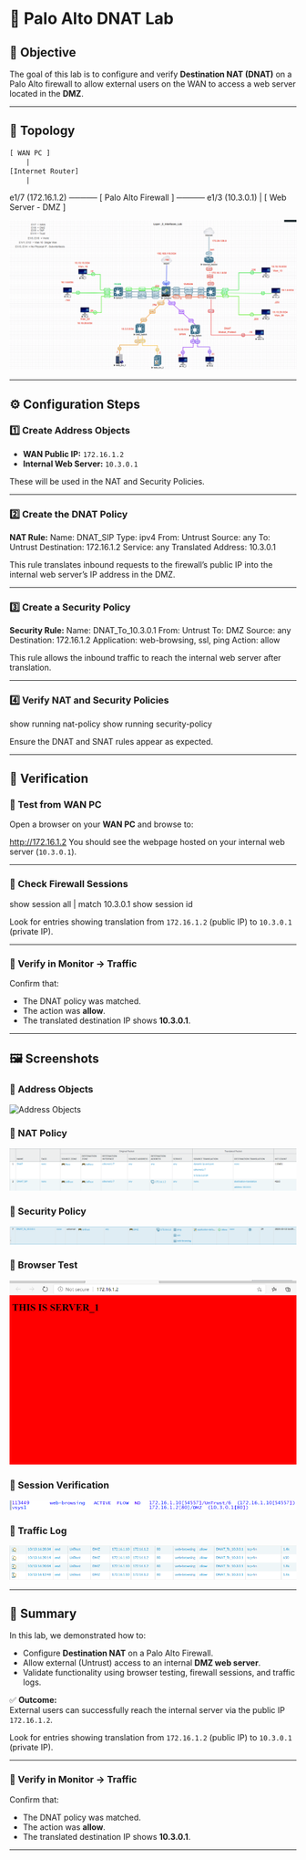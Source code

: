# 🧱 Palo Alto DNAT Lab

## 🎯 Objective
The goal of this lab is to configure and verify **Destination NAT (DNAT)** on a Palo Alto firewall to allow external users on the WAN to access a web server located in the **DMZ**.

---

## 🧩 Topology

    [ WAN PC ] 
        |
    [Internet Router]
        |
   e1/7 (172.16.1.2) ───── [ Palo Alto Firewall ] ───── e1/3 (10.3.0.1)
                                |
                               [ Web Server - DMZ ]


![Topology](../assets/screenshots/dnat/topology.png)

---

## ⚙️ Configuration Steps

### 1️⃣ Create Address Objects
- **WAN Public IP:** `172.16.1.2`
- **Internal Web Server:** `10.3.0.1`

These will be used in the NAT and Security Policies.

---

### 2️⃣ Create the DNAT Policy
**NAT Rule:**
Name: DNAT_SIP
Type: ipv4
From: Untrust
Source: any
To: Untrust
Destination: 172.16.1.2
Service: any
Translated Address: 10.3.0.1

This rule translates inbound requests to the firewall’s public IP into the internal web server’s IP address in the DMZ.

---

### 3️⃣ Create a Security Policy
**Security Rule:**
Name: DNAT_To_10.3.0.1
From: Untrust
To: DMZ
Source: any
Destination: 172.16.1.2
Application: web-browsing, ssl, ping
Action: allow

This rule allows the inbound traffic to reach the internal web server after translation.

---

### 4️⃣ Verify NAT and Security Policies
show running nat-policy
show running security-policy

Ensure the DNAT and SNAT rules appear as expected.

---

## 🧪 Verification

### 🔹 Test from WAN PC
Open a browser on your **WAN PC** and browse to:

http://172.16.1.2
You should see the webpage hosted on your internal web server (`10.3.0.1`).

---

### 🔹 Check Firewall Sessions
show session all | match 10.3.0.1
show session id <session-id>

Look for entries showing translation from `172.16.1.2` (public IP) to `10.3.0.1` (private IP).

---

### 🔹 Verify in Monitor → Traffic
Confirm that:
- The DNAT policy was matched.
- The action was **allow**.
- The translated destination IP shows **10.3.0.1**.

---

## 🖼️ Screenshots

### 🔹 Address Objects
![Address Objects](../assets/screenshots/dnat/address-objects.png)

### 🔹 NAT Policy
![NAT Policy](../assets/screenshots/dnat/nat-policy.png)

### 🔹 Security Policy
![Security Policy](../assets/screenshots/dnat/security-policy.png)

### 🔹 Browser Test
![Browser Test](../assets/screenshots/dnat/browser-test.png)

### 🔹 Session Verification
![Session Verification](../assets/screenshots/dnat/session-verify.png)

### 🔹 Traffic Log
![Traffic Log](../assets/screenshots/dnat/traffic-log.png)

---

## 🧾 Summary
In this lab, we demonstrated how to:
- Configure **Destination NAT** on a Palo Alto Firewall.
- Allow external (Untrust) access to an internal **DMZ web server**.
- Validate functionality using browser testing, firewall sessions, and traffic logs.

✅ **Outcome:**  
External users can successfully reach the internal server via the public IP `172.16.1.2`.

Look for entries showing translation from `172.16.1.2` (public IP) to `10.3.0.1` (private IP).

---

### 🔹 Verify in Monitor → Traffic
Confirm that:
- The DNAT policy was matched.
- The action was **allow**.
- The translated destination IP shows **10.3.0.1**.

---
